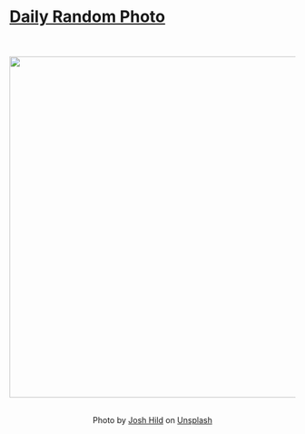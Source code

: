 # [Daily Random Photo](https://www.dailyrandomphoto.com/)

<div align="center">
  <br>
  <br>
  <a href="https://www.dailyrandomphoto.com/p/2022/2022-12-07/"><img src="https://images.unsplash.com/photo-1669403337099-5ebd653cc99b?crop=entropy&cs=tinysrgb&fit=max&fm=jpg&ixid=Mnw3NzUwOHwwfDF8cmFuZG9tfHx8fHx8fHx8MTY3MDM3MzE3Ng&ixlib=rb-4.0.3&q=80&w=1080" width="600px"></a>
  <br>
  <br>
  <p class="has-text-grey">Photo by <a href="https://unsplash.com/@joshhild?utm_source=Daily%20Random%20Photo&amp;utm_medium=referral" target="_blank" rel="noopener noreferrer">Josh Hild</a> on <a href="https://unsplash.com/photos/t0M3E9ZBfns?utm_source=Daily%20Random%20Photo&amp;utm_medium=referral" target="_blank" rel="noopener noreferrer">Unsplash</a></p>
</div>
